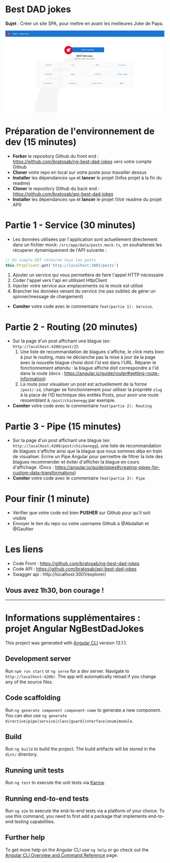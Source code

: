 # Best DAD jokes

**Sujet** : Créer un site SPA, pour mettre en avant les meilleures Joke de Papa.

![screenshot](./src/assets/screenshot.png)

# Préparation de l'environnement de dev (15 minutes)
- **Forker** le repository Github du front end : https://github.com/bratosab/ng-best-dad-jokes vers votre compte Github
- **Cloner** votre repo en local sur votre poste pour travailler dessus
- **Installer** les dépendances `npm` et **lancer** le projet (Infos projet à la fin du readme)
- **Cloner** le repository Github du back end : https://github.com/bratosab/api-best-dad-jokes
- **Installer** les dépendances `npm` et **lancer** le projet (Voir readme du projet API)

# Partie 1 - Service (30 minutes)
- Les données utilisées par l'application sont actuellement directement dans un fichier mock: `/src/app/data/posts.mock.ts`, on souhaiterais les récuperer dynamiquement de l'API suivante :
```js
// Un simple GET retourne tous les posts
this.httpClient.get('http://localhost:3001/posts')
``` 
  1. Ajouter un service qui vous permettera de faire l'appel HTTP nécessaire
  2. Coder l'appel vers l'api en utilisant HttpClient
  3. Injecter votre service aux emplacements où le mock est utilisé
  4. Brancher les données venant du service (ne pas oubliez de gérer un spinner/message de chargement)
-  **Comiter** votre code avec le commentaire `feat(partie 1): Service`.

# Partie 2 - Routing (20 minutes)
- Sur la page d'un post affichant une blague (ex: `http://localhost:4200/post/2`):
  1. Une liste de recommandation de blagues s'affiche, le click mets bien à jour le routing, mais ne déclanche pas la mise à jour de la page avec la nouvelle blague choisi dont l'id est dans l'URL.
  Réparer le fonctionnement attendu : la blague affiché doit correspondre a l'id dans la route (docs : https://angular.io/guide/router#getting-route-information)
  2. La route pour visualiser un post est actuellement de la forme `/post/:id`, changer se fonctionnement pour utiliser la propriété `slug` à la place de l'ID technique des entités Posts, pour avoir une route ressemblant à `/post/chickenegg` par exemple.
- **Comiter** votre code avec le commentaire `feat(partie 2): Routing`

# Partie 3 - Pipe (15 minutes)
- Sur la page d'un post affichant une blague (ex: `http://localhost:4200/post/chickenegg`), une liste de recommandation de blagues s'affiche ainsi que la blague que nous sommes déja en train de visualiser.
Ecrire un Pipe Angular pour permettre de filtrer la liste des blagues recommender et éviter d'afficher la blague en cours d'affichage. (Docs : https://angular.io/guide/pipes#creating-pipes-for-custom-data-transformations)
- **Comiter** votre code avec le commentaire `feat(partie 3): Pipe`

# Pour finir (1 minute)

- Vérifier que votre code est bien **PUSHER** sur Github pour qu'il soit visible
- Envoyer le lien du repo ou votre username Github à @Abdallah et @Gaultier

# Les liens

- Code Front : https://github.com/bratosab/ng-best-dad-jokes
- Code API : https://github.com/bratosab/api-best-dad-jokes 
- Swagger api : http://localhost:3001/explorer/


## Vous avez 1h30, bon courage !
-----
# Informations supplémentaires : projet Angular NgBestDadJokes

This project was generated with [Angular CLI](https://github.com/angular/angular-cli) version 13.1.1.

## Development server

Run `npm run start` or `ng serve` for a dev server. Navigate to `http://localhost:4200/`. The app will automatically reload if you change any of the source files.

## Code scaffolding

Run `ng generate component component-name` to generate a new component. You can also use `ng generate directive|pipe|service|class|guard|interface|enum|module`.

## Build

Run `ng build` to build the project. The build artifacts will be stored in the `dist/` directory.

## Running unit tests

Run `ng test` to execute the unit tests via [Karma](https://karma-runner.github.io).

## Running end-to-end tests

Run `ng e2e` to execute the end-to-end tests via a platform of your choice. To use this command, you need to first add a package that implements end-to-end testing capabilities.

## Further help

To get more help on the Angular CLI use `ng help` or go check out the [Angular CLI Overview and Command Reference](https://angular.io/cli) page.
